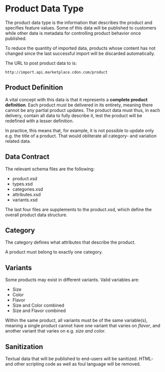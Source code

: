 # Product Data Type

The product data type is the information that describes the product and specifies feature values. Some of this data will be published to customers while other data is metadata for controlling product behavior once published.

To reduce the quantity of imported data, products whose content has not changed since the last successful import will be discarded automatically.

The URL to post product data to is:
```
http://import.api.marketplace.cdon.com/product
```


## Product Definition

A vital concept with this data is that it represents a **complete product definition**. Each product must be delivered in its entirety, meaning there cannot be any partial product updates. The product data must thus, in each delivery, contain all data to fully describe it, lest the product will be redefined with a lesser definition.

In practice, this means that, for example, it is not possible to update only e.g. the title of a product. That would obliterate all category- and variation related data.


## Data Contract

The relevant schema files are the following:

* product.xsd
* types.xsd
* categories.xsd
* attributes.xsd
* variants.xsd

The last four files are supplements to the product.xsd, which define the overall product data structure.


## Category
The category defines what attributes that describe the product.

A product must belong to exactly one category.


## Variants

Some products may exist in different variants. Valid variables are:

* Size
* Color
* Flavor
* Size and Color combined
* Size and Flavor combined

Within the same product, all variants must be of the same variable(s), meaning a single product cannot have one variant that varies on *flavor*, and another variant that varies on e.g. *size and color*.


## Sanitization

Textual data that will be published to end-users will be sanitized. HTML- and other scripting code as well as foul language will be removed.